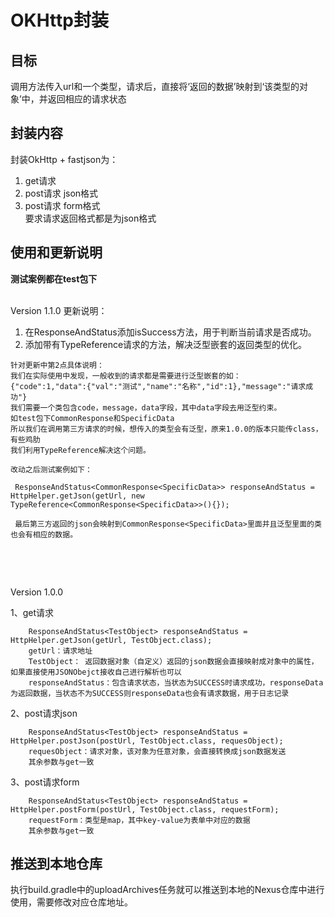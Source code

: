 # OKHttp封装

## 目标
调用方法传入url和一个类型，请求后，直接将‘返回的数据’映射到‘该类型的对象’中，并返回相应的请求状态

## 封装内容
封装OkHttp + fastjson为：
1. get请求  
2. post请求 json格式  
3. post请求 form格式  
要求请求返回格式都是为json格式   


## 使用和更新说明
**测试案例都在test包下**
<br><br>

Version 1.1.0
更新说明：
1. 在ResponseAndStatus添加isSuccess方法，用于判断当前请求是否成功。
2. 添加带有TypeReference请求的方法，解决泛型嵌套的返回类型的优化。  

````
针对更新中第2点具体说明：  
我们在实际使用中发现，一般收到的请求都是需要进行泛型嵌套的如：  
{"code":1,"data":{"val":"测试","name":"名称","id":1},"message":"请求成功"}  
我们需要一个类包含code，message，data字段，其中data字段去用泛型约束。  
如test包下CommonResponse和SpecificData
所以我们在调用第三方请求的时候，想传入的类型会有泛型，原来1.0.0的版本只能传class，有些鸡肋
我们利用TypeReference解决这个问题。

改动之后测试案例如下：

 ResponseAndStatus<CommonResponse<SpecificData>> responseAndStatus = HttpHelper.getJson(getUrl, new TypeReference<CommonResponse<SpecificData>>(){});
 
 最后第三方返回的json会映射到CommonResponse<SpecificData>里面并且泛型里面的类也会有相应的数据。
        
````

<br><br>

Version 1.0.0  

1、get请求  
````
    ResponseAndStatus<TestObject> responseAndStatus = HttpHelper.getJson(getUrl, TestObject.class);  
    getUrl：请求地址  
    TestObject： 返回数据对象（自定义）返回的json数据会直接映射成对象中的属性，如果直接使用JSONObejct接收自己进行解析也可以
    responseAndStatus：包含请求状态，当状态为SUCCESS时请求成功，responseData为返回数据，当状态不为SUCCESS则responseData也会有请求数据，用于日志记录
````

2、post请求json  
````
    ResponseAndStatus<TestObject> responseAndStatus = HttpHelper.postJson(postUrl, TestObject.class, requesObject);
    requesObject：请求对象，该对象为任意对象，会直接转换成json数据发送
    其余参数与get一致  
````

3、post请求form  
````
    ResponseAndStatus<TestObject> responseAndStatus = HttpHelper.postForm(postUrl, TestObject.class, requestForm);  
    requestForm：类型是map，其中key-value为表单中对应的数据  
    其余参数与get一致 
````

## 推送到本地仓库
执行build.gradle中的uploadArchives任务就可以推送到本地的Nexus仓库中进行使用，需要修改对应仓库地址。

